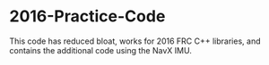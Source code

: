 # 2016-Practice-Code
This code has reduced bloat, works for 2016 FRC C++ libraries, and contains the additional code using the NavX IMU.
